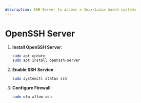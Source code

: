 ```yaml
---
description: SSH Server to access a Unix/Linux based systems
---
```


# OpenSSH Server

1.  **Install OpenSSH Server**:

    ```bash
    sudo apt update
    sudo apt install openssh-server
    ```
2.  **Enable SSH Service**:

    ```bash
    sudo systemctl status ssh
    ```
3.  **Configure Firewall**:

    ```bash
    sudo ufw allow ssh
    ```

